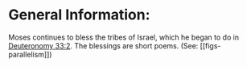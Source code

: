 # General Information:

Moses continues to bless the tribes of Israel, which he began to do in [Deuteronomy 33:2](../33/02.md). The blessings are short poems. (See: [[figs-parallelism]])